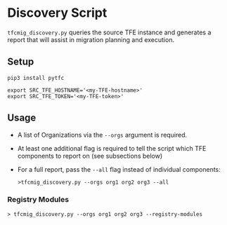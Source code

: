 # Discovery Script
`tfcmig_discovery.py` queries the source TFE instance and generates a report
that will assist in migration planning and execution.

## Setup
```shell
pip3 install pytfc

export SRC_TFE_HOSTNAME='<my-TFE-hostname>'
export SRC_TFE_TOKEN='<my-TFE-token>'
```

## Usage
- A list of Organizations via the `--orgs` argument is required.
- At least one additional flag is required to tell the script which TFE
  components to report on (see subsections below)
- For a full report, pass the `--all` flag instead of individual components:
  
  ```shell
  >tfcmig_discovery.py --orgs org1 org2 org3 --all
  ```



### Registry Modules
```shell
> tfcmig_discovery.py --orgs org1 org2 org3 --registry-modules
```